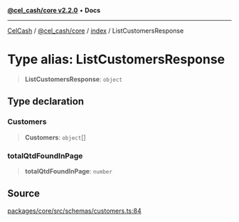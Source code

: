 [**@cel_cash/core v2.2.0**](../../README.md) • **Docs**

***

[CelCash](../../../../packages.md) / [@cel\_cash/core](../../README.md) / [index](../README.md) / ListCustomersResponse

# Type alias: ListCustomersResponse

> **ListCustomersResponse**: `object`

## Type declaration

### Customers

> **Customers**: `object`[]

### totalQtdFoundInPage

> **totalQtdFoundInPage**: `number`

## Source

[packages/core/src/schemas/customers.ts:84](https://github.com/Pyxlab/celcash/blob/b57c7034bd65dcd5b083f272f9cfe6cc4ff73f7b/packages/core/src/schemas/customers.ts#L84)

